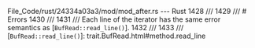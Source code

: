 File_Code/rust/24334a03a3/mod/mod_after.rs --- Rust
                                                                                                                                                          1428     ///
                                                                                                                                                          1429     /// # Errors
                                                                                                                                                          1430     ///
                                                                                                                                                          1431     /// Each line of the iterator has the same error semantics as [`BufRead::read_line()`].
                                                                                                                                                          1432     ///
                                                                                                                                                          1433     /// [`BufRead::read_line()`]: trait.BufRead.html#method.read_line

